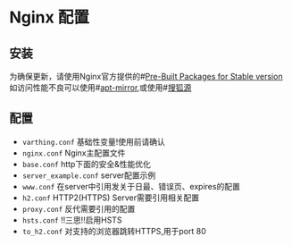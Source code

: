 # Nginx 配置
## 安装
为确保更新，请使用Nginx官方提供的#[Pre-Built Packages for Stable version](https://nginx.org/en/linux_packages.html#stable)
如访问性能不良可以使用#[apt-mirror](https://apt-mirror.github.io/),或使用#[搜狐源](http://mirrors.sohu.com/nginx/)
## 配置
- `varthing.conf` 基础性变量!使用前请确认
- `nginx.conf` Nginx主配置文件
- `base.conf` http下面的安全&性能优化
- `server_example.conf` server配置示例
- `www.conf` 在server中引用发关于日最、错误页、expires的配置
- `h2.conf` HTTP2(HTTPS) Server需要引用相关配置
- `proxy.conf` 反代需要引用的配置
- `hsts.conf` !!三思!!启用HSTS
- `to_h2.conf` 对支持的浏览器跳转HTTPS,用于port 80